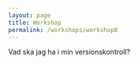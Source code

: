 ```yaml
---
layout: page
title: Workshop
permalink: /workshops/workshop8
---
```


Vad ska jag ha i min versionskontroll?